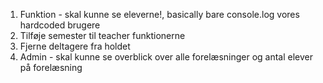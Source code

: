 1. Funktion - skal kunne se eleverne!, basically bare console.log vores hardcoded brugere 
2. Tilføje semester til teacher funktionerne 
3. Fjerne deltagere fra holdet 
4. Admin - skal kunne se overblick over alle forelæsninger og antal elever på forelæsning 
